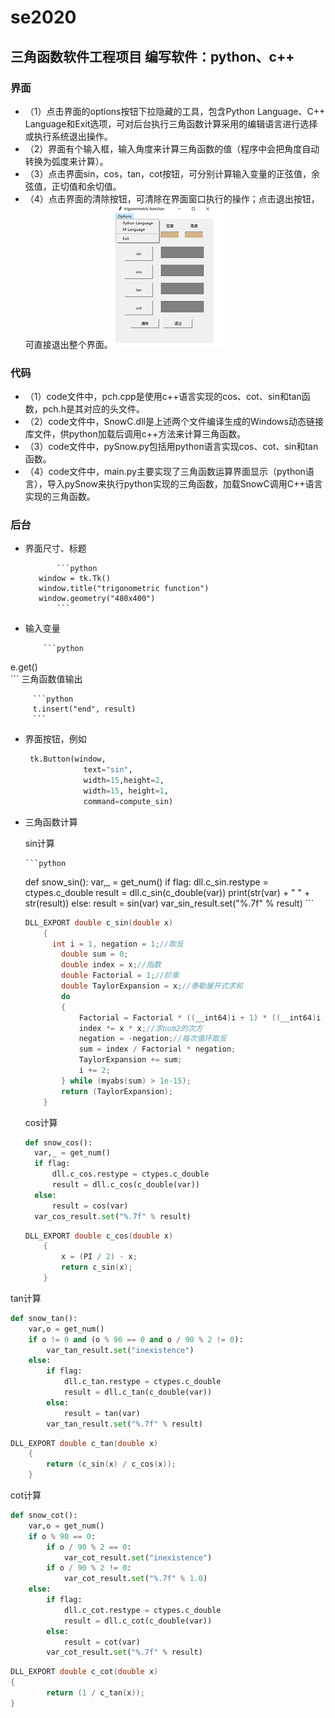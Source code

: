 # se2020
三角函数软件工程项目
编写软件：python、c++
--
### 界面
* （1）点击界面的options按钮下拉隐藏的工具，包含Python Language、C++ Language和Exit选项，可对后台执行三角函数计算采用的编辑语言进行选择或执行系统退出操作。
* （2）界面有个输入框，输入角度来计算三角函数的值（程序中会把角度自动转换为弧度来计算）。
* （3）点击界面sin，cos，tan，cot按钮，可分别计算输入变量的正弦值，余弦值，正切值和余切值。
* （4）点击界面的清除按钮，可清除在界面窗口执行的操作；点击退出按钮，可直接退出整个界面。
![](https://github.com/PufeiLi/se2020/raw/master/界面.png)

### 代码
* （1）code文件中，pch.cpp是使用c++语言实现的cos、cot、sin和tan函数，pch.h是其对应的头文件。
* （2）code文件中，SnowC.dll是上述两个文件编译生成的Windows动态链接库文件，供python加载后调用c++方法来计算三角函数。
* （3）code文件中，pySnow.py包括用python语言实现cos、cot、sin和tan函数。
* （4）code文件中，main.py主要实现了三角函数运算界面显示（python语言），导入pySnow来执行python实现的三角函数，加载SnowC调用C++语言实现的三角函数。

### 后台
* 界面尺寸、标题
         
             ```python
         window = tk.Tk()
         window.title("trigonometric function")
         window.geometry("480x400")
             ```
         
* 输入变量
         
          ```python
e.get()   
          ```
         三角函数值输出

         ```python
         t.insert("end", result)
         ```
         
* 界面按钮，例如
     
     ```python
      tk.Button(window,
                  text="sin",
                  width=15,height=2,
                  width=15, height=1,
                  command=compute_sin)
     ```
     
     
     
* 三角函数计算

  sin计算
  
      ```python
  def snow_sin():
  	var,_ = get_num()
  	if flag:
  		dll.c_sin.restype = ctypes.c_double
  		result = dll.c_sin(c_double(var))
  		print(str(var) + " " + str(result))
  	else:
  		result = sin(var)
  	var_sin_result.set("%.7f" % result)
      ```
  
  
  
  ```c++
  DLL_EXPORT double c_sin(double x)
      {
        int i = 1, negation = 1;//取反
          double sum = 0;
          double index = x;//指数
          double Factorial = 1;//阶乘
          double TaylorExpansion = x;//泰勒展开式求和
          do
          {
              Factorial = Factorial * ((__int64)i + 1) * ((__int64)i + 2);//求阶乘
              index *= x * x;//求num2的次方
              negation = -negation;//每次循环取反
              sum = index / Factorial * negation;
              TaylorExpansion += sum;
              i += 2;
          } while (myabs(sum) > 1e-15);
          return (TaylorExpansion);
      }
  ```
  
  
  
  cos计算
  
  ```python
  def snow_cos():
  	var,_ = get_num()
  	if flag:
  		dll.c_cos.restype = ctypes.c_double
  		result = dll.c_cos(c_double(var))
  	else:
  		result = cos(var)
  	var_cos_result.set("%.7f" % result)
  ```
  
  
  
  ```c++
  DLL_EXPORT double c_cos(double x)
      {
          x = (PI / 2) - x;
          return c_sin(x);
      }
  ```
  



tan计算

```python
def snow_tan():
	var,o = get_num()
	if o != 0 and (o % 90 == 0 and o / 90 % 2 != 0):
		var_tan_result.set("inexistence")
	else:
		if flag:
			dll.c_tan.restype = ctypes.c_double
			result = dll.c_tan(c_double(var))
		else:
			result = tan(var)
		var_tan_result.set("%.7f" % result)
```



```c++
DLL_EXPORT double c_tan(double x)
    {
        return (c_sin(x) / c_cos(x));
    }
```



cot计算

```python
def snow_cot():
	var,o = get_num()
	if o % 90 == 0:
		if o / 90 % 2 == 0:
			var_cot_result.set("inexistence")
		if o / 90 % 2 != 0:
			var_cot_result.set("%.7f" % 1.0)
	else:
		if flag:
			dll.c_cot.restype = ctypes.c_double
			result = dll.c_cot(c_double(var))
		else:
			result = cot(var)
		var_cot_result.set("%.7f" % result)
```



```c++
DLL_EXPORT double c_cot(double x)
{
        return (1 / c_tan(x));
}
```

